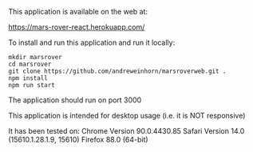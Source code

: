 This application is available on the web at:

https://mars-rover-react.herokuapp.com/

To install and run this application and run it locally:

    mkdir marsrover
    cd marsrover
    git clone https://github.com/andreweinhorn/marsroverweb.git .
    npm install
    npm run start

The application should run on port 3000

This application is intended for desktop usage (i.e. it is NOT responsive)

It has been tested on:
Chrome  Version 90.0.4430.85
Safari  Version 14.0 (15610.1.28.1.9, 15610)
Firefox 88.0 (64-bit)

